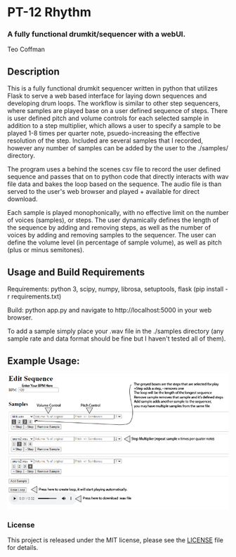 # PT-12 Rhythm
### A fully functional drumkit/sequencer with a webUI.
Teo Coffman

## Description

This is a fully functional drumkit sequencer written in python that utilizes Flask to serve a web based interface for
laying down sequences and developing drum loops. The workflow is similar to other step sequencers, where samples are
played base on a user defined sequence of steps. There is user defined pitch and volume controls for each selected
sample in addition to a step multiplier, which allows a user to specify a sample to be played 1-8 times per quarter
note, psuedo-increasing the effective resolution of the step. Included are several samples that I recorded, however
any number of samples can be added by the user to the ./samples/ directory.

The program uses a behind the scenes csv file to record the user defined sequence and passes that on to python code
that directly interacts with wav file data and bakes the loop based on the sequence. The audio file is than served
to the user's web browser and played + available for direct download.

Each sample is played monophonically, with no effective limit on the number of voices (samples), or steps. The user
dynamically defines the length of the sequence by adding and removing steps, as well as the number of voices by adding
and removing samples to the sequencer. The user can define the volume level (in percentage of sample volume), as well as
pitch (plus or minus semitones).

## Usage and Build Requirements

Requirements: python 3, scipy, numpy, librosa, setuptools, flask (pip install -r requirements.txt)

Build: python app.py and navigate to http://localhost:5000 in your web browser.

To add a sample simply place your .wav file in the ./samples directory (any sample rate and data format should be fine but I haven't tested all of them).

## Example Usage:

![Usage](resources/usage.png)

### License
This project is released under the MIT license, please see the [LICENSE](LICENSE.txt) file for details.